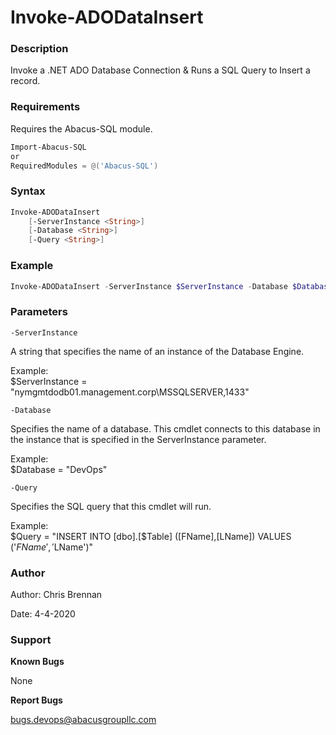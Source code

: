 ﻿# Invoke-ADODataInsert #

### Description ###
Invoke a .NET ADO Database Connection & Runs a SQL Query to Insert a record.

### Requirements ###
Requires the Abacus-SQL module.



```powershell
Import-Abacus-SQL
or
RequiredModules = @('Abacus-SQL')
```

### Syntax ###
```powershell
Invoke-ADODataInsert
    [-ServerInstance <String>]
    [-Database <String>]
    [-Query <String>]
```

### Example ###
```powershell
Invoke-ADODataInsert -ServerInstance $ServerInstance -Database $Database -Query $Query
```

### Parameters ###

`-ServerInstance`

A string that specifies the name of an instance of the Database Engine.

Example:  
$ServerInstance = "nymgmtdodb01.management.corp\MSSQLSERVER,1433"

  
`-Database`  

Specifies the name of a database. This cmdlet connects to this database in the instance that is specified in the ServerInstance parameter.

Example:  
$Database = "DevOps"
   
   
`-Query`

Specifies the SQL query that this cmdlet will run. 

Example:  
    $Query = "INSERT INTO [dbo].[$Table] ([FName],[LName]) VALUES ('$FName','$LName')"


### Author ###
Author: Chris Brennan

Date: 4-4-2020

### Support ###
**Known Bugs**

None

**Report Bugs**

bugs.devops@abacusgroupllc.com
